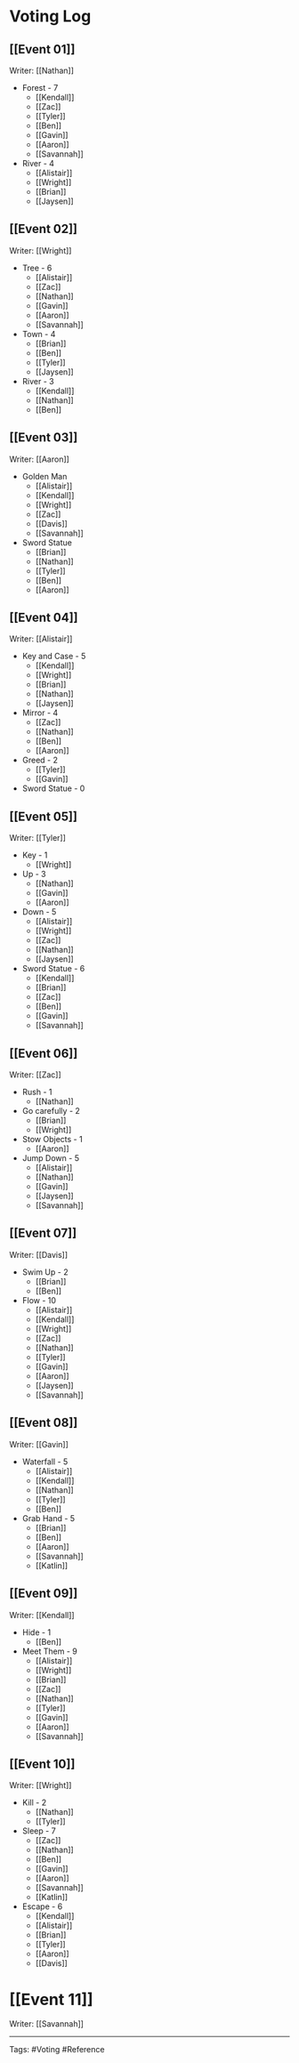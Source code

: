 # Voting Log
## [[Event 01]]
Writer: [[Nathan]]
- Forest - 7
	- [[Kendall]]
	- [[Zac]]
	- [[Tyler]]
	- [[Ben]]
	- [[Gavin]]
	- [[Aaron]]
	- [[Savannah]]
- River - 4
	- [[Alistair]]
	- [[Wright]]
	- [[Brian]]
	- [[Jaysen]]
## [[Event 02]]
Writer: [[Wright]]
- Tree - 6
	- [[Alistair]]
	- [[Zac]]
	- [[Nathan]]
	- [[Gavin]]
	- [[Aaron]]
	- [[Savannah]]
- Town - 4
	- [[Brian]]
	- [[Ben]]
	- [[Tyler]]
	- [[Jaysen]]
- River - 3
	- [[Kendall]]
	- [[Nathan]]
	- [[Ben]]

## [[Event 03]]
Writer: [[Aaron]]
- Golden Man
	- [[Alistair]]
	- [[Kendall]]
	- [[Wright]]
	- [[Zac]]
	- [[Davis]]
	- [[Savannah]]
- Sword Statue
	- [[Brian]]
	- [[Nathan]]
	- [[Tyler]]
	- [[Ben]]
	- [[Aaron]]

## [[Event 04]]
Writer: [[Alistair]]
- Key and Case - 5
	- [[Kendall]]
	- [[Wright]]
	- [[Brian]]
	- [[Nathan]]
	- [[Jaysen]]
- Mirror - 4
	- [[Zac]]
	- [[Nathan]]
	- [[Ben]]
	- [[Aaron]]
- Greed - 2
	- [[Tyler]]
	- [[Gavin]]
- Sword Statue - 0

## [[Event 05]]
Writer: [[Tyler]]

- Key - 1
	- [[Wright]]
- Up - 3
	- [[Nathan]]
	- [[Gavin]]
	- [[Aaron]]
- Down - 5
	- [[Alistair]]
	- [[Wright]]
	- [[Zac]]
	- [[Nathan]]
	- [[Jaysen]]
- Sword Statue - 6
	- [[Kendall]]
	- [[Brian]]
	- [[Zac]]
	- [[Ben]]
	- [[Gavin]]
	- [[Savannah]]

## [[Event 06]]
Writer: [[Zac]]

- Rush - 1
	- [[Nathan]]
- Go carefully - 2
	- [[Brian]]
	- [[Wright]]
- Stow Objects - 1
	- [[Aaron]]
- Jump Down - 5
	- [[Alistair]]
	- [[Nathan]]
	- [[Gavin]]
	- [[Jaysen]]
	- [[Savannah]]

## [[Event 07]]
Writer: [[Davis]]

- Swim Up - 2
	- [[Brian]]
	- [[Ben]]
- Flow  - 10
	- [[Alistair]]
	- [[Kendall]]
	- [[Wright]]
	- [[Zac]]
	- [[Nathan]]
	- [[Tyler]]
	- [[Gavin]]
	- [[Aaron]]
	- [[Jaysen]]
	- [[Savannah]]

## [[Event 08]]
Writer: [[Gavin]]

- Waterfall - 5
	- [[Alistair]]
	- [[Kendall]]
	- [[Nathan]]
	- [[Tyler]]
	- [[Ben]]
- Grab Hand - 5
	- [[Brian]]
	- [[Ben]]
	- [[Aaron]]
	- [[Savannah]]
	- [[Katlin]]


## [[Event 09]]
Writer: [[Kendall]]

- Hide - 1
	- [[Ben]]
- Meet Them - 9
	- [[Alistair]]
	- [[Wright]]
	- [[Brian]]
	- [[Zac]]
	- [[Nathan]]
	- [[Tyler]]
	- [[Gavin]]
	- [[Aaron]]
	- [[Savannah]]

## [[Event 10]]
Writer: [[Wright]]

- Kill - 2
	- [[Nathan]]
	- [[Tyler]]
- Sleep - 7
	- [[Zac]]
	- [[Nathan]]
	- [[Ben]]
	- [[Gavin]]
	- [[Aaron]]
	- [[Savannah]]
	- [[Katlin]]
- Escape - 6
	- [[Kendall]]
	- [[Alistair]]
	- [[Brian]]
	- [[Tyler]]
	- [[Aaron]]
	- [[Davis]]

# [[Event 11]]
Writer: [[Savannah]]


---
Tags: #Voting #Reference
